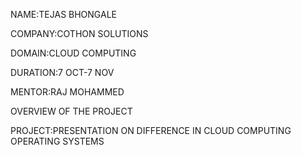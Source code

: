 NAME:TEJAS BHONGALE

COMPANY:COTHON SOLUTIONS

DOMAIN:CLOUD COMPUTING

DURATION:7 OCT-7 NOV

MENTOR:RAJ MOHAMMED

OVERVIEW OF THE PROJECT

PROJECT:PRESENTATION ON DIFFERENCE IN CLOUD COMPUTING OPERATING SYSTEMS
